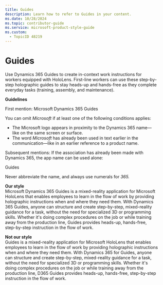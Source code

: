 ```yaml
---
title: Guides
description: Learn how to refer to Guides in your content.
ms.date: 10/28/2024
ms.topic: contributor-guide
ms.service: microsoft-product-style-guide
ms.custom:
  - TopicID 48219
---
```



# Guides

Use Dynamics 365 Guides to create in-context work instructions for workers equipped with HoloLens. First-line workers can use these step-by-step holographic guides to stay heads-up and hands-free as they complete everyday tasks (training, assembly, and maintenance).

**Guidelines**

First mention: Microsoft Dynamics 365 Guides

You can omit *Microsoft* if at least one of the following conditions applies:

- The Microsoft logo appears in proximity to the Dynamics 365 name—like on the same screen or surface.
- The word *Microsoft* has already been used in text earlier in the communication—like in an earlier reference to a product name.

Subsequent mentions: If the association has already been made with Dynamics 365, the app name can be used alone:

Guides

Never abbreviate the name, and always use numerals for *365.*

**Our style**  
Microsoft Dynamics 365 Guides is a mixed-reality application for Microsoft HoloLens that enables employees to learn in the flow of work by providing holographic instructions when and where they need them. With Dynamics 365 Guides, anyone can structure and create step-by-step, mixed-reality guidance for a task, without the need for specialized 3D or programming skills. Whether it's doing complex procedures on the job or while training away from the production line, Guides provides heads-up, hands-free, step-by-step instruction in the flow of work.

**Not our style**  
Guides is a mixed-reality application for Microsoft HoloLens that enables employees to learn in the flow of work by providing holographic instructions when and where they need them. With Dynamics 365 for Guides, anyone can structure and create step-by-step, mixed-reality guidance for a task, without the need for specialized 3D or programming skills. Whether it's doing complex procedures on the job or while training away from the production line, D365 Guides provides heads-up, hands-free, step-by-step instruction in the flow of work.

